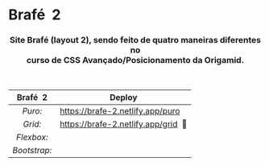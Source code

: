 # Brafé  2

<div align="center">
 
### Site **Brafé (layout 2)**, sendo feito de quatro maneiras diferentes no <br> curso de CSS Avançado/Posicionamento da Origamid. 
<br>
 
|**Brafé  2**|**Deploy**|
|:---:|---|
|*Puro:*|https://brafe-2.netlify.app/puro|
|*Grid:*|https://brafe-2.netlify.app/grid  :construction:|
|*Flexbox:*||
|*Bootstrap:*||
 
</div>